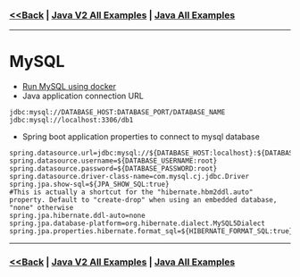 ### [<<Back](../README.md) | [Java V2 All Examples](https://github.com/avinashbabudonthu/java/blob/master/java-v2/README.md) | [Java All Examples](https://github.com/avinashbabudonthu/java/blob/master/README.md)
------
# MySQL
* [Run MySQL using docker](files/using-docker.md)
* Java application connection URL
```
jdbc:mysql://DATABASE_HOST:DATABASE_PORT/DATABASE_NAME
jdbc:mysql://localhost:3306/db1
```
* Spring boot application properties to connect to mysql database
```
spring.datasource.url=jdbc:mysql://${DATABASE_HOST:localhost}:${DATABASE_PORT:3307}/${DATABASE_NAME:db1}
spring.datasource.username=${DATABASE_USERNAME:root}
spring.datasource.password=${DATABASE_PASSWORD:root}
spring.datasource.driver-class-name=com.mysql.cj.jdbc.Driver
spring.jpa.show-sql=${JPA_SHOW_SQL:true}
#This is actually a shortcut for the "hibernate.hbm2ddl.auto" property. Default to "create-drop" when using an embedded database, "none" otherwise
spring.jpa.hibernate.ddl-auto=none
spring.jpa.database-platform=org.hibernate.dialect.MySQL5Dialect
spring.jpa.properties.hibernate.format_sql=${HIBERNATE_FORMAT_SQL:true}
```
------
### [<<Back](../README.md) | [Java V2 All Examples](https://github.com/avinashbabudonthu/java/blob/master/java-v2/README.md) | [Java All Examples](https://github.com/avinashbabudonthu/java/blob/master/README.md)
